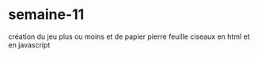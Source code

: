 # semaine-11
création du jeu plus ou moins et de papier pierre feuille ciseaux en html et en javascript